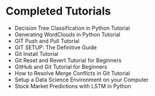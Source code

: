 
# Completed Tutorials

- Decision Tree Classification in Python Tutorial
- Generating WordClouds in Python Tutorial
- GIT Push and Pull Tutorial
- GIT SETUP: The Definitive Guide
- Git Install Tutorial
- Git Reset and Revert Tutorial for Beginners
- GitHub and Git Tutorial for Beginners
- How to Resolve Merge Conflicts in Git Tutorial
- Setup a Data Science Environment on your Computer
- Stock Market Predictions with LSTM in Python
